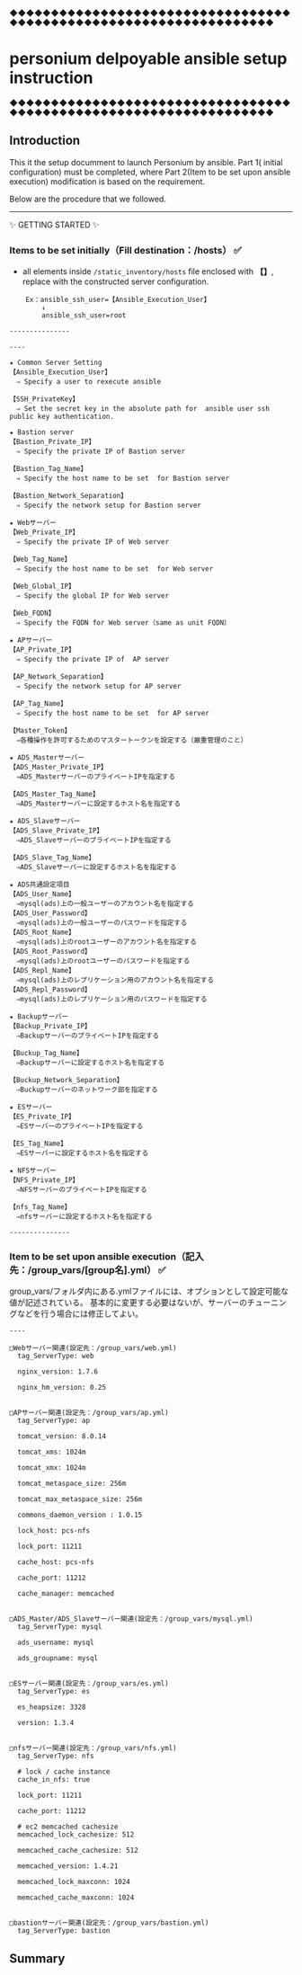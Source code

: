 ◆◆◆◆◆◆◆◆◆◆◆◆◆◆◆◆◆◆◆◆◆◆◆◆◆◆◆◆◆◆◆◆◆◆◆◆◆◆◆◆◆◆◆◆◆◆◆◆◆◆◆◆◆◆◆◆◆◆◆◆◆◆◆◆◆◆
# personium delpoyable ansible setup instruction
◆◆◆◆◆◆◆◆◆◆◆◆◆◆◆◆◆◆◆◆◆◆◆◆◆◆◆◆◆◆◆◆◆◆◆◆◆◆◆◆◆◆◆◆◆◆◆◆◆◆◆◆◆◆◆◆◆◆◆◆◆◆◆◆◆◆

## Introduction

This it the setup documment to launch Personium by ansible. Part 1( initial configuration) must be completed, where Part 2(Item to be set upon ansible execution) modification is based on the requirement.

Below are the procedure that we followed.

---------------------------------------
:sparkles: GETTING STARTED :sparkles:

### Items to be set initially（Fill destination：/hosts） :white_check_mark:

* all elements inside `/static_inventory/hosts` file enclosed with **【】**, replace with the constructed server configuration.

```
    Ex：ansible_ssh_user=【Ansible_Execution_User】
        ↓
        ansible_ssh_user=root

---------------

----

★ Common Server Setting
【Ansible_Execution_User】
　⇒ Specify a user to rexecute ansible

【SSH_PrivateKey】
　⇒ Set the secret key in the absolute path for  ansible user ssh public key authentication.

★ Bastion server
【Bastion_Private_IP】
　⇒ Specify the private IP of Bastion server

【Bastion_Tag_Name】
　⇒ Specify the host name to be set  for Bastion server

【Bastion_Network_Separation】
　⇒ Specify the network setup for Bastion server

★ Webサーバー
【Web_Private_IP】
　⇒ Specify the private IP of Web server

【Web_Tag_Name】
　⇒ Specify the host name to be set  for Web server

【Web_Global_IP】
　⇒ Specify the global IP for Web server

【Web_FQDN】
　⇒ Specify the FQDN for Web server（same as unit FQDN）

★ APサーバー
【AP_Private_IP】
　⇒ Specify the private IP of  AP server

【AP_Network_Separation】
　⇒ Specify the network setup for AP server

【AP_Tag_Name】
　⇒ Specify the host name to be set  for AP server

【Master_Token】
　⇒各種操作を許可するためのマスタートークンを設定する（厳重管理のこと）

★ ADS_Masterサーバー
【ADS_Master_Private_IP】
　⇒ADS_MasterサーバーのプライベートIPを指定する

【ADS_Master_Tag_Name】
　⇒ADS_Masterサーバーに設定するホスト名を指定する

★ ADS_Slaveサーバー
【ADS_Slave_Private_IP】
　⇒ADS_SlaveサーバーのプライベートIPを指定する

【ADS_Slave_Tag_Name】
　⇒ADS_Slaveサーバーに設定するホスト名を指定する

★ ADS共通設定項目
【ADS_User_Name】
　⇒mysql(ads)上の一般ユーザーのアカウント名を指定する
【ADS_User_Password】
　⇒mysql(ads)上の一般ユーザーのパスワードを指定する
【ADS_Root_Name】
　⇒mysql(ads)上のrootユーザーのアカウント名を指定する
【ADS_Root_Password】
　⇒mysql(ads)上のrootユーザーのパスワードを指定する
【ADS_Repl_Name】
　⇒mysql(ads)上のレプリケーション用のアカウント名を指定する
【ADS_Repl_Password】
　⇒mysql(ads)上のレプリケーション用のパスワードを指定する

★ Backupサーバー
【Backup_Private_IP】
　⇒BackupサーバーのプライベートIPを指定する

【Buckup_Tag_Name】
　⇒Backupサーバーに設定するホスト名を指定する

【Buckup_Network_Separation】
　⇒Buckupサーバーのネットワーク部を指定する

★ ESサーバー
【ES_Private_IP】
　⇒ESサーバーのプライベートIPを指定する

【ES_Tag_Name】
　⇒ESサーバーに設定するホスト名を指定する

★ NFSサーバー
【NFS_Private_IP】
　⇒NFSサーバーのプライベートIPを指定する

【nfs_Tag_Name】
　⇒nfsサーバーに設定するホスト名を指定する

---------------

```

### Item to be set upon ansible execution（記入先：/group_vars/[group名].yml） :white_check_mark:

group_vars/フォルダ内にある.ymlファイルには、オプションとして設定可能な値が記述されている。
基本的に変更する必要はないが、サーバーのチューニングなどを行う場合には修正してよい。

```
----

□Webサーバー関連(設定先：/group_vars/web.yml)
  tag_ServerType: web

  nginx_version: 1.7.6
  
  nginx_hm_version: 0.25


□APサーバー関連(設定先：/group_vars/ap.yml)
  tag_ServerType: ap

  tomcat_version: 8.0.14
  
  tomcat_xms: 1024m
  
  tomcat_xmx: 1024m
  
  tomcat_metaspace_size: 256m
  
  tomcat_max_metaspace_size: 256m
  
  commons_daemon_version : 1.0.15

  lock_host: pcs-nfs
  
  lock_port: 11211
  
  cache_host: pcs-nfs
  
  cache_port: 11212
  
  cache_manager: memcached


□ADS_Master/ADS_Slaveサーバー関連(設定先：/group_vars/mysql.yml)
  tag_ServerType: mysql

  ads_username: mysql

  ads_groupname: mysql


□ESサーバー関連(設定先：/group_vars/es.yml)
  tag_ServerType: es

  es_heapsize: 3328

  version: 1.3.4


□nfsサーバー関連(設定先：/group_vars/nfs.yml)
  tag_ServerType: nfs

  # lock / cache instance
  cache_in_nfs: true

  lock_port: 11211

  cache_port: 11212

  # ec2 memcached cachesize
  memcached_lock_cachesize: 512

  memcached_cache_cachesize: 512

  memcached_version: 1.4.21

  memcached_lock_maxconn: 1024

  memcached_cache_maxconn: 1024


□bastionサーバー関連(設定先：/group_vars/bastion.yml)
  tag_ServerType: bastion

```
## Summary

